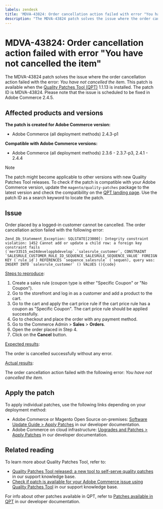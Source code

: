 ```yaml
---
labels: zendesk
title: 'MDVA-43824: Order cancellation action failed with error "You have not cancelled the item"'
description: "The MDVA-43824 patch solves the issue where the order cancellation action failed with the error: *You have not cancelled the item*. This patch is available when the [Quality Patches Tool (QPT)](https://support.magento.com/hc/en-us/articles/360047139492) 1.1.13 is installed. The patch ID is MDVA-43824. Please note that the issue is scheduled to be fixed in Adobe Commerce 2.4.5."
---
```


# MDVA-43824: Order cancellation action failed with error "You have not cancelled the item"

The MDVA-43824 patch solves the issue where the order cancellation action failed with the error: *You have not cancelled the item*. This patch is available when the [Quality Patches Tool (QPT)](https://support.magento.com/hc/en-us/articles/360047139492) 1.1.13 is installed. The patch ID is MDVA-43824. Please note that the issue is scheduled to be fixed in Adobe Commerce 2.4.5.

## Affected products and versions

**The patch is created for Adobe Commerce version:**

* Adobe Commerce (all deployment methods) 2.4.3-p1

**Compatible with Adobe Commerce versions:**

* Adobe Commerce (all deployment methods) 2.3.6 - 2.3.7-p3, 2.4.1 - 2.4.4

>[!NOTE]
>
>The patch might become applicable to other versions with new Quality Patches Tool releases. To check if the patch is compatible with your Adobe Commerce version, update the `magento/quality-patches` package to the latest version and check the compatibility on the [QPT landing page](https://devdocs.magento.com/quality-patches/tool.html#patch-grid). Use the patch ID as a search keyword to locate the patch.

## Issue

Order placed by a logged-in customer cannot be cancelled. The order cancellation action failed with the following error:

```
Zend_Db_Statement_Exception: SQLSTATE[23000]: Integrity constraint violation: 1452 Cannot add or update a child row: a foreign key constraint fails (`mer33515_ee24developpbdevelop`.`salesrule_customer`, CONSTRAINT `SALESRULE_CUSTOMER_RULE_ID_SEQUENCE_SALESRULE_SEQUENCE_VALUE` FOREIGN KEY (`rule_id`) REFERENCES `sequence_salesrule` (`sequen), query was: INSERT INTO `salesrule_customer` () VALUES (){code}
```

<u>Steps to reproduce</u>:

1. Create a sales rule (coupon type is either "Specific Coupon" or "No Coupon").
1. Go to the storefront and log in as a customer and add a product to the cart.
1. Go to the cart and apply the cart price rule if the cart price rule has a coupon as "Specific Coupon". The cart price rule should be applied successfully.
1. Go to checkout and place the order with any payment method.
1. Go to the Commerce Admin > **Sales** > **Orders**.
1. Open the order placed in Step 4.
1. Click on the **Cancel** button.

<u>Expected results</u>:

The order is cancelled successfully without any error.

<u>Actual results</u>:

The order cancellation action failed with the following error: *You have not cancelled the item.*

## Apply the patch

To apply individual patches, use the following links depending on your deployment method:

* Adobe Commerce or Magento Open Source on-premises: [Software Update Guide > Apply Patches](https://devdocs.magento.com/guides/v2.4/comp-mgr/patching/mqp.html) in our developer documentation.
* Adobe Commerce on cloud infrastructure: [Upgrades and Patches > Apply Patches](https://devdocs.magento.com/cloud/project/project-patch.html) in our developer documentation.

## Related reading

To learn more about Quality Patches Tool, refer to:

* [Quality Patches Tool released: a new tool to self-serve quality patches](https://support.magento.com/hc/en-us/articles/360047139492) in our support knowledge base.
* [Check if patch is available for your Adobe Commerce issue using Quality Patches Tool](https://support.magento.com/hc/en-us/articles/360047125252) in our support knowledge base.

For info about other patches available in QPT, refer to [Patches available in QPT](https://devdocs.magento.com/quality-patches/tool.html#patch-grid) in our developer documentation.